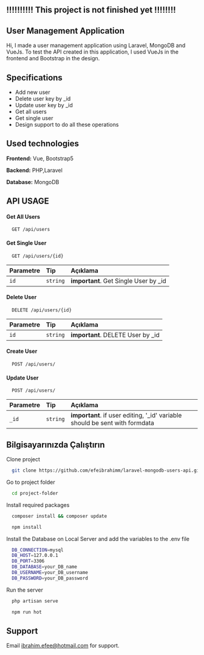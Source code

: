 ## !!!!!!!!!! This project is not finished yet !!!!!!!!
## User Management Application

Hi,
I made a user management application using Laravel, MongoDB and VueJs. To test the API created in this application,
I used VueJs in the frontend and Bootstrap in the design.


## Specifications

- Add new user
- Delete user key by _id
- Update user key by _id
- Get all users 
- Get single user
- Design support to do all these operations
  
## Used technologies

**Frontend:** Vue, Bootstrap5

**Backend:** PHP,Laravel

**Database:** MongoDB

  
## API USAGE

#### Get All Users

```http
  GET /api/users
```

#### Get Single User

```http
  GET /api/users/{id}
```

| Parametre | Tip     | Açıklama                       |
| :-------- | :------- | :-------------------------------- |
| `id`      | `string` | **important**. Get Single User by _id |


#### Delete User

```http
  DELETE /api/users/{id}
```

| Parametre | Tip     | Açıklama                       |
| :-------- | :------- | :-------------------------------- |
| `id`      | `string` | **important**. DELETE User by _id |

#### Create User

```http
  POST /api/users/
```

#### Update User

```http
  POST /api/users/
```

| Parametre | Tip     | Açıklama                       |
| :-------- | :------- | :-------------------------------- |
| `_id`      | `string` | **important**. if user editing, '_id' variable should be sent with formdata |

  
## Bilgisayarınızda Çalıştırın

Clone project 
```bash
  git clone https://github.com/efeibrahimm/laravel-mongodb-users-api.git
```

Go to project folder

```bash
  cd project-folder
```

Install required packages
```bash
  composer install && composer update
```
```bash
  npm install 
```

Install the Database on Local Server and add the variables to the .env file
```bash
  DB_CONNECTION=mysql
  DB_HOST=127.0.0.1
  DB_PORT=3306
  DB_DATABASE=your_DB_name
  DB_USERNAME=your_DB_username
  DB_PASSWORD=your_DB_password
```


Run the server
```bash
  php artisan serve
```
```bash
  npm run hot 
```

  
## Support

Email ibrahim.efee@hotmail.com for support.